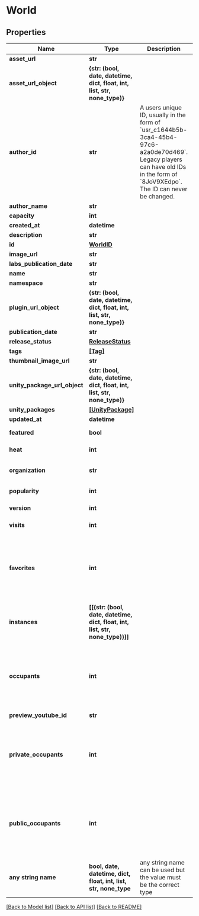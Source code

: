 # World


## Properties
Name | Type | Description | Notes
------------ | ------------- | ------------- | -------------
**asset_url** | **str** |  | 
**asset_url_object** | **{str: (bool, date, datetime, dict, float, int, list, str, none_type)}** |  | 
**author_id** | **str** | A users unique ID, usually in the form of &#x60;usr_c1644b5b-3ca4-45b4-97c6-a2a0de70d469&#x60;. Legacy players can have old IDs in the form of &#x60;8JoV9XEdpo&#x60;. The ID can never be changed. | 
**author_name** | **str** |  | 
**capacity** | **int** |  | 
**created_at** | **datetime** |  | 
**description** | **str** |  | 
**id** | [**WorldID**](WorldID.md) |  | 
**image_url** | **str** |  | 
**labs_publication_date** | **str** |  | 
**name** | **str** |  | 
**namespace** | **str** |  | 
**plugin_url_object** | **{str: (bool, date, datetime, dict, float, int, list, str, none_type)}** |  | 
**publication_date** | **str** |  | 
**release_status** | [**ReleaseStatus**](ReleaseStatus.md) |  | 
**tags** | [**[Tag]**](Tag.md) |  | 
**thumbnail_image_url** | **str** |  | 
**unity_package_url_object** | **{str: (bool, date, datetime, dict, float, int, list, str, none_type)}** |  | 
**unity_packages** | [**[UnityPackage]**](UnityPackage.md) |  | 
**updated_at** | **datetime** |  | 
**featured** | **bool** |  | defaults to False
**heat** | **int** |  | defaults to 0
**organization** | **str** |  | defaults to "vrchat"
**popularity** | **int** |  | defaults to 0
**version** | **int** |  | defaults to 0
**visits** | **int** |  | defaults to 0
**favorites** | **int** |  | [optional]  if omitted the server will use the default value of 0
**instances** | **[[{str: (bool, date, datetime, dict, float, int, list, str, none_type)}]]** |  | [optional] 
**occupants** | **int** |  | [optional]  if omitted the server will use the default value of 0
**preview_youtube_id** | **str** |  | [optional] 
**private_occupants** | **int** |  | [optional]  if omitted the server will use the default value of 0
**public_occupants** | **int** |  | [optional]  if omitted the server will use the default value of 0
**any string name** | **bool, date, datetime, dict, float, int, list, str, none_type** | any string name can be used but the value must be the correct type | [optional]

[[Back to Model list]](../README.md#documentation-for-models) [[Back to API list]](../README.md#documentation-for-api-endpoints) [[Back to README]](../README.md)


